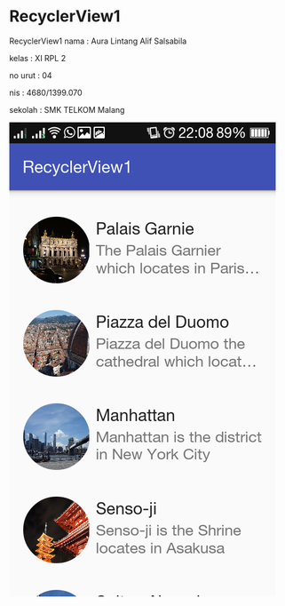 # RecyclerView1
RecyclerView1
nama : Aura Lintang Alif Salsabila

kelas : XI RPL 2

no urut : 04

nis : 4680/1399.070

sekolah : SMK TELKOM Malang


![screenshoot](https://github.com/auralntng/RecyclerView1/blob/master/rv1.png?raw=true)
